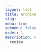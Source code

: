 ```yaml
---
layout: list
title: Archive
slug: 
menu: true
submenu: false
order: 1
description: >
  review
---
```

